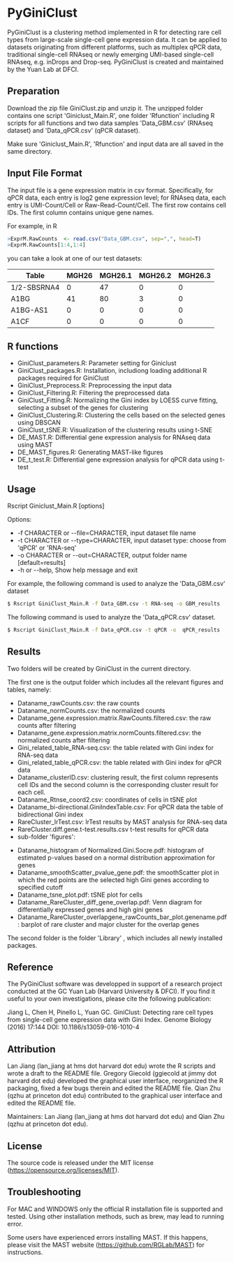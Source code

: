 # PyGiniClust

PyGiniClust is a clustering method implemented in R for detecting rare cell types from large-scale single-cell gene expression data. It can be applied to datasets originating from different platforms, such as multiplex qPCR data, traditional single-cell RNAseq or newly emerging UMI-based single-cell RNAseq, e.g. inDrops and Drop-seq. PyGiniClust is created and maintained by the Yuan Lab at DFCI.

Preparation
-----------

Download the zip file GiniClust.zip and unzip it. The unzipped folder contains one script 'Giniclust_Main.R', one folder 'Rfunction' including R scripts for all functions and two data samples 'Data_GBM.csv' (RNAseq dataset) and 'Data_qPCR.csv' (qPCR dataset).

Make sure 'Giniclust_Main.R', 'Rfunction' and input data are all saved in the same directory.

Input File Format
----------------

The input file is a gene expression matrix in csv format.
Specifically, for qPCR data, each entry is log2 gene expression level; for RNAseq data, each entry is UMI-Count/Cell or Raw-Read-Count/Cell. The first row contains cell IDs. The first column contains unique gene names. 

For example, in R 
```R
>ExprM.RawCounts  <- read.csv("Data_GBM.csv", sep=",", head=T)
>ExprM.RawCounts[1:4,1:4]
```
you can take a look at one of our test datasets:

|Table   |MGH26 | MGH26.1 | MGH26.2 | MGH26.3|
|------------ |------------| -------------|------------ | -------------|
|1/2-SBSRNA4| 0      |47       |0       |0|
|A1BG          | 41      |80       |3       |0|
|A1BG-AS1        |0       |0       |0      |0|
|A1CF            |0       |0       |0       |0|


R functions
-----------
- GiniClust_parameters.R: Parameter setting for Giniclust
- GiniClust_packages.R: Installation, includiong loading additional R packages required for GiniClust
- GiniClust_Preprocess.R: Preprocessing the input data
- GiniClust_Filtering.R: Filtering the preprocessed data
- GiniClust_Fitting.R: Normalizing the Gini index by LOESS curve fitting, selecting a subset of the genes for clustering
- GiniClust_Clustering.R: Clustering the cells based on the selected genes using DBSCAN
- GiniClust_tSNE.R: Visualization of the clustering results using t-SNE
- DE_MAST.R: Differential gene expression analysis for RNAseq data using MAST
- DE_MAST_figures.R: Generating MAST-like figures
- DE_t_test.R: Differential gene expression analysis for qPCR data using t-test

Usage
-----

Rscript Giniclust_Main.R [options]

Options:
- -f CHARACTER or --file=CHARACTER, input dataset file name 
- -t CHARACTER or --type=CHARACTER, input dataset type: choose from 'qPCR' or 'RNA-seq' 
- -o CHARACTER or --out=CHARACTER, output folder name [default=results]
- -h or --help, Show help message and exit

For example, the following command is used to analyze the 'Data_GBM.csv' dataset
```sh
$ Rscript GiniClust_Main.R -f Data_GBM.csv -t RNA-seq -o GBM_results
```
The following command is used to analyze the 'Data_qPCR.csv' dataset. 
```sh
$ Rscript GiniClust_Main.R -f Data_qPCR.csv -t qPCR -o  qPCR_results
```

Results
-------

Two folders will be created by GiniClust in the current directory. 

The first one is the output folder which includes all the relevant figures and tables, namely:
* Dataname_rawCounts.csv: the raw counts 
* Dataname_normCounts.csv: the normalized counts
* Dataname_gene.expression.matrix.RawCounts.filtered.csv: the raw counts after filtering 
* Dataname_gene.expression.matrix.normCounts.filtered.csv: the normalized counts after filtering  
* Gini_related_table_RNA-seq.csv: the table related with Gini index for RNA-seq data
* Gini_related_table_qPCR.csv: the table related with Gini index for qPCR data
* Dataname_clusterID.csv: clustering result, the first column represents cell IDs and the second column is the corresponding cluster result for each cell.
* Dataname_Rtnse_coord2.csv: coordinates of cells in tSNE plot 
* Dataname_bi-directional.GiniIndexTable.csv: For qPCR data the table of bidirectional Gini index
* RareCluster_lrTest.csv: lrTest results by MAST analysis for RNA-seq data 
* RareCluster.diff.gene.t-test.results.csv t-test results for qPCR data
* sub-folder 'figures':
 - Dataname_histogram of Normalized.Gini.Socre.pdf: histogram of estimated p-values based on a normal distribution approximation for genes
 - Dataname_smoothScatter_pvalue_gene.pdf: the smoothScatter plot in which the red points are the selected high Gini genes according to specified cutoff
 - Dataname_tsne_plot.pdf: tSNE plot for cells
 - Dataname_RareCluster_diff_gene_overlap.pdf: Venn diagram for differentially expressed genes and high gini genes
 - Dataname_RareCluster_overlapgene_rawCounts_bar_plot.genename.pdf: barplot of rare cluster and major cluster for the overlap genes

The second folder is the folder 'Library' , which includes all newly installed packages.

Reference
---------

The PyGiniClust software was developped in support of a research project conducted at the GC Yuan Lab (Harvard University & DFCI). If you find it useful to your own investigations, please cite the following publication:

Jiang L, Chen H, Pinello L, Yuan GC. GiniClust: Detecting rare cell types from single-cell gene expression data with Gini Index. Genome Biology (2016) 17:144 DOI: 10.1186/s13059-016-1010-4

Attribution
-----------

Lan Jiang (lan_jiang at hms dot harvard dot edu) wrote the R scripts and wrote a draft to the README file. Gregory Giecold (ggiecold at jimmy dot harvard dot edu) developed the graphical user interface, reorganized the R packaging, fixed a few bugs therein and edited the README file. Qian Zhu (qzhu at princeton dot edu) contributed to the graphical user interface and edited the README file.

Maintainers: Lan Jiang (lan_jiang at hms dot harvard dot edu) and Qian Zhu (qzhu at princeton dot edu).

License
------

The source code is released under the MIT license (https://opensource.org/licenses/MIT).

Troubleshooting
---------------

For MAC and WINDOWS only the official R installation file is supported and tested. Using other installation methods, such as brew, may lead to running error.

Some users have experienced errors installing MAST. If this happens, please visit the MAST website (https://github.com/RGLab/MAST) for instructions. 
